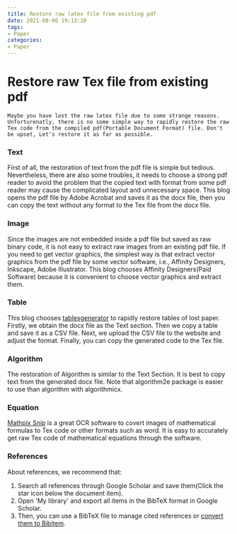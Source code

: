 ```yaml
---
title: Restore raw latex file from existing pdf  
date: 2021-08-06 19:13:20
tags:
- Paper
categories: 
- Paper
---
```

# Restore raw Tex file from existing pdf  

```
Maybe you have lost the raw latex file due to some strange reasons. Unforturenatly, there is no some simple way to rapidly restore the raw Tex code from the compiled pdf(Portable Document Format) file. Don't be upset, Let's restore it as far as possible. 
```

### Text

First of all, the restoration of text from the pdf file is simple but tedious. Nevertheless, there are also some troubles, it needs to choose a strong pdf reader to avoid the problem that the copied text with format from some pdf reader may cause the complicated layout and unnecessary space. This blog opens the pdf file by Adobe Acrobat and saves it as the docx file, then you can copy the text without any format to the Tex file from the docx file.

### Image

Since the images are not embedded inside a pdf file but saved as raw binary code, it is not easy to extract raw images from an existing pdf file. If you need to get vector graphics, the simplest way is that extract vector graphics from the pdf file by some vector software, i.e., Affinity Designers, Inkscape, Adobe Illustrator. This blog chooses Affinity Designers(Paid Software) because it is convenient to choose vector graphics and extract them.

### Table

This blog chooses [tablesgenerator](tablesgenerator.com) to rapidly restore tables of lost paper. Firstly, we obtain the docx file as the Text section. Then we copy a table and save it as a CSV file. Next, we upload the CSV file to the website and adjust the format. Finally, you can copy the generated code to the Tex file.

### Algorithm

The restoration of Algorithm is similar to the Text Section. It is best to copy text from the generated docx file. Note that  algorithm2e package is easier to use than algorithm with algorithmicx.

### Equation

[Mathpix Snip](https://mathpix.com/) is a great OCR software to covert images of mathematical formulas to Tex code or other formats such as word. It is easy to accurately get raw Tex code of mathematical equations through the software.

### References

About references, we recommend that: 

1. Search all references through Google Scholar and save them(Click the star icon below the document item).
2. Open 'My library' and export all items in the BibTeX format in Google Scholar.
3. Then, you can use a BibTeX file to manage cited references or [convert them to Bibitem](https://tex.stackexchange.com/questions/124874/converting-to-bibitem-in-latex).

